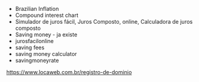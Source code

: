 - Brazilian Inflation 
- Compound interest chart
- Simulador de juros fácil, Juros Composto, online, Calculadora de juros composto
- Saving money - ja existe
- jurosfacilonline
- saving fees
- saving money calculator
- savingmoneyrate

https://www.locaweb.com.br/registro-de-dominio